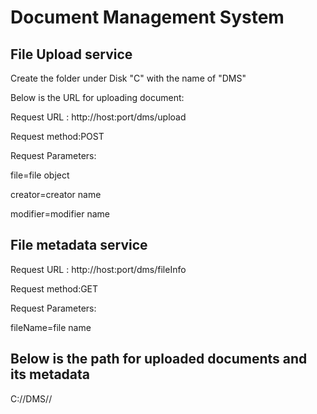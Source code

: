 # Document Management System
## File Upload service
Create the folder under Disk "C" with the name of "DMS"

Below is the URL for uploading document:

Request URL : http://host:port/dms/upload

Request method:POST

Request Parameters:

file=file object

creator=creator name

modifier=modifier name

## File metadata service

Request URL : http://host:port/dms/fileInfo

Request method:GET

Request Parameters:

fileName=file name

## Below is the path for uploaded documents and its metadata

C://DMS//

